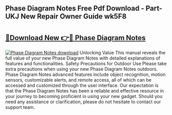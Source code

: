 ## Phase Diagram Notes Free Pdf Download - Part-UKJ New Repair Owner Guide wk5F8

# <h2><a href="http://dfj9xdz.blite.top/?on=Phase+Diagram+Notes">🔗Download New 👉🔴 Phase Diagram Notes</a></h2>

[![Phase Diagram Notes download](https://i.imgur.com/lujVjoI.png)](http://dfj9xdz.blite.top/?on=Phase+Diagram+Notes)
Unlocking Value This manual reveals the full value of your new Phase Diagram Notes with detailed explanations of features and functionalities. Safety Precautions for Outdoor Use Please take extra precautions when using your new Phase Diagram Notes outdoors. Phase Diagram Notes advanced features include object recognition, motion sensors, customizable alerts, and remote access, all of which can be accessed and customized through the user interface. Our expectation is that the Phase Diagram Notes has been a reliable and effective resource in your journey to becoming proficient in using your new gadget. Should you need any assistance or clarification, please do not hesitate to contact our support team.
